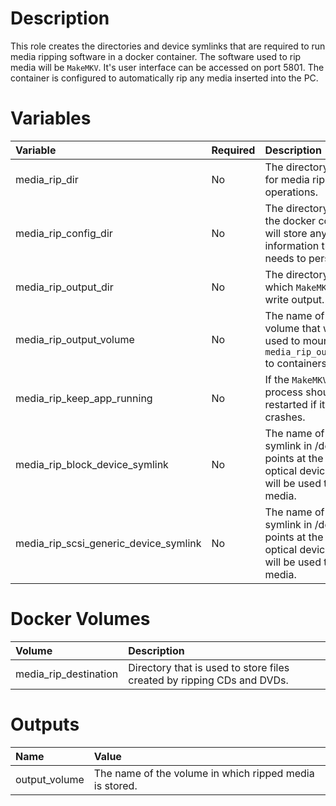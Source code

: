 # Description

This role creates the directories and device symlinks that are required to run media ripping software in a docker
container.  The software used to rip media will be `MakeMKV`.  It's user interface can be accessed on port 5801.
The container is configured to automatically rip any media inserted into the PC.

# Variables

| Variable                              | Required | Description                                                                                             | Default                                             |
|:--------------------------------------|:---------|:--------------------------------------------------------------------------------------------------------|:----------------------------------------------------|
| media_rip_dir                         | No       | The directory used for media rip operations.                                                            | `{{ docker_compose_dir }}/media-rip`                |
| media_rip_config_dir                  | No       | The directory where the docker container will store any information that it needs to persist.           | `{{ media_rip_dir }}/config`                        |
| media_rip_output_dir                  | No       | The directory to which `MakeMKV` will write output.                                                     | `{{ media_rip_dir }}/output`                        |
 | media_rip_output_volume               | No       | The name of the volume that will be used to mount `media_rip_output_dir` to containers                  | media_rip_destination                               |
| media_rip_keep_app_running            | No       | If the `MakeMKV` process should be restarted if it crashes.                                             | 1 (yes)                                             |
| media_rip_block_device_symlink        | No       | The name of the symlink in /dev that points at the block optical device that will be used to rip media. | optical1                                            |
| media_rip_scsi_generic_device_symlink | No       | The name of the symlink in /dev /that points at the scsi optical device that will be used to rip media. | `{{ media_rip_scsi_block_device_symling }}_generic` |

# Docker Volumes

| Volume                | Description                                                            |
|:----------------------|:-----------------------------------------------------------------------|
 | media_rip_destination | Directory that is used to store files created by ripping CDs and DVDs. |

# Outputs

| Name          | Value                                                   |
|:--------------|:--------------------------------------------------------|
| output_volume | The name of the volume in which ripped media is stored. |

